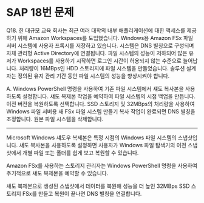 # SAP 18번 문제

Q18. 한 대규모 교육 회사는 최근 여러 대학의 내부 애플리케이션에 대한 액세스를 제공하기 위해 Amazon Workspaces를 도입했습니다. Windows용 Amazon FSx 파일 서버 시스템에 사용자 프록시를 저장하고 있습니다. 시스템은 DNS 별칭으로 구성되며 자체 관리형 Active Directory에 연결됩니다. 파일 시스템의 성능이 저하되어 많은 유저가 Workspaces를 사용하기 시작하면 로그인 시간이 허용되지 않는 수준으로 늘어납니다. 처리량이 16MBps인 HDD 스토리지에 파일 시스템을 만들었습니다. 솔루션 설계자는 정의된 유지 관리 기간 동안 파일 시스템의 성능을 향상시켜야 합니다.

A. Windows PowerShell 명령을 사용하여 기존 파일 시스템에서 섀도 복사본을 사용하도록 설정합니다. 섀도 복제본 작업을 예약하여 파일 시스템의 시점 백업을 만듭니다. 이전 버전을 복원하도록 선택합니다. SSD 스토리지 및 32MBps의 처리량을 사용하여 Windows 파일 서버용 새 FSx 파일 시스템 만들기 복사 작업이 완료되면 DNS 별칭을 조정합니다. 원본 파일 시스템을 삭제합니다.

---

Microsoft Windows 섀도우 복제본은 특정 시점의 Windows 파일 시스템의 스냅샷입니다. 섀도 복사본을 사용하도록 설정하면 사용자가 Windows 파일 탐색기의 이전 스냅샷에서 개별 파일 또는 폴더를 쉽게 보고 복원할 수 있습니다.

Amazon FSx를 사용하는 스토리지 관리자는 Windows PowerShell 명령을 사용하여 주기적으로 섀도 복제본을 예약할 수 있습니다.

섀도 복제본으로 생성된 스냅샷에서 데이터를 복원해 성능을 더 높인 32MBps SSD 스토리지 FSx를 만들고 복원이 끝나면 DNS 별칭을 연결합니다.
